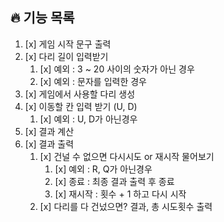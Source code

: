 ## 🔥 기능 목록 
1. [x] 게임 시작 문구 출력
2. [x] 다리 길이 입력받기
   1. [x] 예외 : 3 ~ 20 사이의 숫자가 아닌 경우
   2. [x] 예외 : 문자를 입력한 경우
3. [x] 게임에서 사용할 다리 생성
4. [x] 이동할 칸 입력 받기 (U, D)
   1. [x] 예외 : U, D가 아닌경우
5. [x] 결과 계산
6. [x] 결과 출력
   1. [x] 건널 수 없으면 다시시도 or 재시작 물어보기
      1. [x] 예외 : R, Q가 아닌경우
      2. [x] 종료 : 최종 결과 출력 후 종료
      3. [x] 재시작 : 횟수 + 1 하고 다시 시작
   2. [x] 다리를 다 건넜으면? 결과, 총 시도횟수 출력